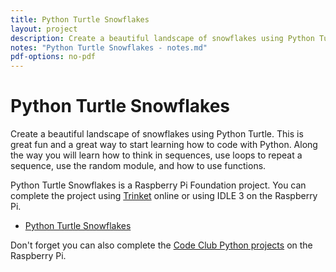 ```yaml
---
title: Python Turtle Snowflakes
layout: project
description: Create a beautiful landscape of snowflakes using Python Turtle. 
notes: "Python Turtle Snowflakes - notes.md"
pdf-options: no-pdf
---
```


# Python Turtle Snowflakes

Create a beautiful landscape of snowflakes using Python Turtle. This is great fun and a great way to start learning how to code with Python. Along the way you will learn how to think in sequences, use loops to repeat a sequence, use the random module, and how to use functions.

Python Turtle Snowflakes is a Raspberry Pi Foundation project. You can complete the project using [Trinket](jumpto.cc/python-new) online or using IDLE 3 on the Raspberry Pi. 

+ [Python Turtle Snowflakes](https://www.raspberrypi.org/learning/turtle-snowflakes/)

Don't forget you can also complete the [Code Club Python projects](https://codeclubprojects.org/en-GB/python/) on the Raspberry Pi. 

